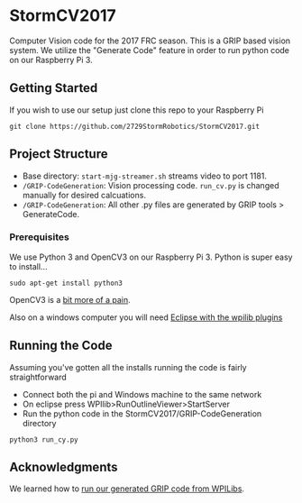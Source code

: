 # StormCV2017

Computer Vision code for the 2017 FRC season.  This is a GRIP based vision system.  We utilize the "Generate Code" feature in order to run python code on our Raspberry Pi 3.

## Getting Started

If you wish to use our setup just clone this repo to your Raspberry Pi

```
git clone https://github.com/2729StormRobotics/StormCV2017.git
```

## Project Structure

- Base directory: ```start-mjg-streamer.sh``` streams video to port 1181.
- ```/GRIP-CodeGeneration```: Vision processing code. ```run_cv.py``` is changed manually for desired calcuations.
- ```/GRIP-CodeGeneration```: All other .py files are generated by GRIP tools > GenerateCode.

### Prerequisites

We use Python 3 and OpenCV3 on our Raspberry Pi 3. Python is super easy to install...

```
sudo apt-get install python3
```

OpenCV3 is a [bit more of a pain](http://www.pyimagesearch.com/2016/04/18/install-guide-raspberry-pi-3-raspbian-jessie-opencv-3/).

Also on a windows computer you will need [Eclipse with the wpilib plugins](http://wpilib.screenstepslive.com/s/4485/m/13503/l/599679-installing-eclipse-c-java)

## Running the Code

Assuming you've gotten all the installs running the code is fairly straightforward

- Connect both the pi and Windows machine to the same network
- On eclipse press WPIlib>RunOutlineViewer>StartServer
- Run the python code in the StormCV2017/GRIP-CodeGeneration directory

```
python3 run_cy.py
```

## Acknowledgments

We learned how to [run our generated GRIP code from WPILibs](https://github.com/WPIRoboticsProjects/GRIP-code-generation).
